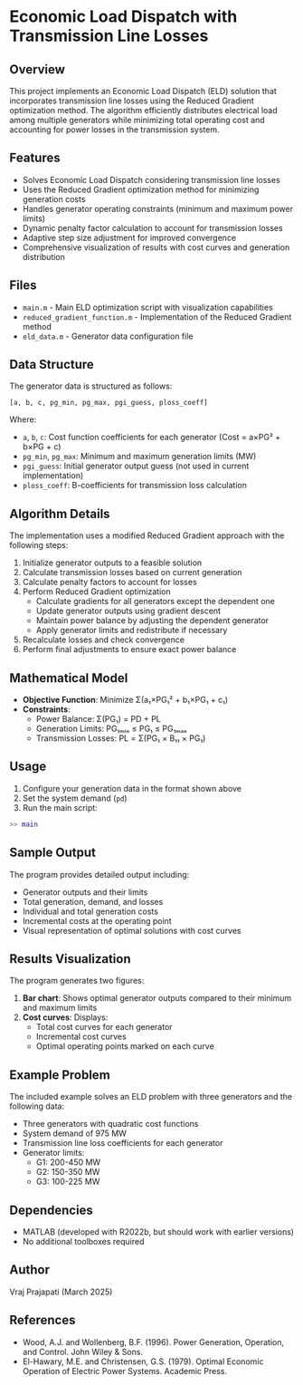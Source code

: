 # Economic Load Dispatch with Transmission Line Losses

## Overview
This project implements an Economic Load Dispatch (ELD) solution that incorporates transmission line losses using the Reduced Gradient optimization method. The algorithm efficiently distributes electrical load among multiple generators while minimizing total operating cost and accounting for power losses in the transmission system.

## Features
- Solves Economic Load Dispatch considering transmission line losses
- Uses the Reduced Gradient optimization method for minimizing generation costs
- Handles generator operating constraints (minimum and maximum power limits)
- Dynamic penalty factor calculation to account for transmission losses
- Adaptive step size adjustment for improved convergence
- Comprehensive visualization of results with cost curves and generation distribution

## Files
- `main.m` - Main ELD optimization script with visualization capabilities
- `reduced_gradient_function.m` - Implementation of the Reduced Gradient method
- `eld_data.m` - Generator data configuration file

## Data Structure
The generator data is structured as follows:
```
[a, b, c, pg_min, pg_max, pgi_guess, ploss_coeff]
```
Where:
- `a`, `b`, `c`: Cost function coefficients for each generator (Cost = a×PG² + b×PG + c)
- `pg_min`, `pg_max`: Minimum and maximum generation limits (MW)
- `pgi_guess`: Initial generator output guess (not used in current implementation)
- `ploss_coeff`: B-coefficients for transmission loss calculation

## Algorithm Details
The implementation uses a modified Reduced Gradient approach with the following steps:
1. Initialize generator outputs to a feasible solution
2. Calculate transmission losses based on current generation
3. Calculate penalty factors to account for losses
4. Perform Reduced Gradient optimization
   - Calculate gradients for all generators except the dependent one
   - Update generator outputs using gradient descent
   - Maintain power balance by adjusting the dependent generator
   - Apply generator limits and redistribute if necessary
5. Recalculate losses and check convergence
6. Perform final adjustments to ensure exact power balance

## Mathematical Model
- **Objective Function**: Minimize Σ(a₁×PG₁² + b₁×PG₁ + c₁)
- **Constraints**:
  - Power Balance: Σ(PG₁) = PD + PL
  - Generation Limits: PG₁ₘᵢₙ ≤ PG₁ ≤ PG₁ₘₐₓ
  - Transmission Losses: PL = Σ(PG₁ × B₁₁ × PG₁)

## Usage
1. Configure your generation data in the format shown above
2. Set the system demand (`pd`)
3. Run the main script:
```matlab
>> main
```

## Sample Output
The program provides detailed output including:
- Generator outputs and their limits
- Total generation, demand, and losses
- Individual and total generation costs
- Incremental costs at the operating point
- Visual representation of optimal solutions with cost curves

## Results Visualization
The program generates two figures:
1. **Bar chart**: Shows optimal generator outputs compared to their minimum and maximum limits
2. **Cost curves**: Displays:
   - Total cost curves for each generator
   - Incremental cost curves
   - Optimal operating points marked on each curve

## Example Problem
The included example solves an ELD problem with three generators and the following data:
- Three generators with quadratic cost functions
- System demand of 975 MW
- Transmission line loss coefficients for each generator
- Generator limits:
  - G1: 200-450 MW
  - G2: 150-350 MW
  - G3: 100-225 MW

## Dependencies
- MATLAB (developed with R2022b, but should work with earlier versions)
- No additional toolboxes required

## Author
Vraj Prajapati (March 2025)

## References
- Wood, A.J. and Wollenberg, B.F. (1996). Power Generation, Operation, and Control. John Wiley & Sons.
- El-Hawary, M.E. and Christensen, G.S. (1979). Optimal Economic Operation of Electric Power Systems. Academic Press.
